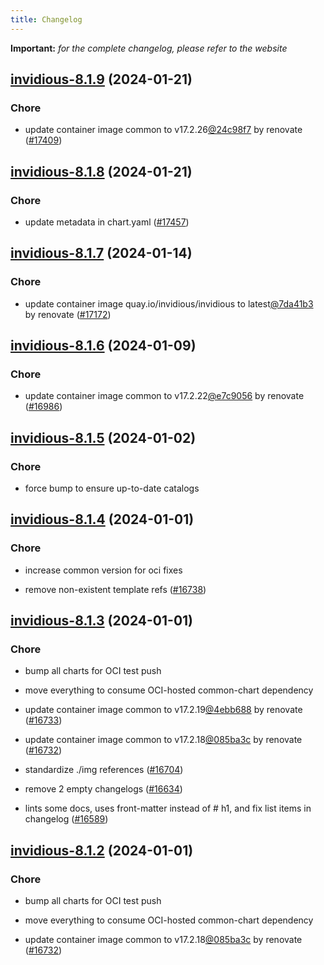 ```yaml
---
title: Changelog
---
```


**Important:**
*for the complete changelog, please refer to the website*



## [invidious-8.1.9](https://github.com/truecharts/charts/compare/invidious-8.1.8...invidious-8.1.9) (2024-01-21)

### Chore



- update container image common to v17.2.26[@24c98f7](https://github.com/24c98f7) by renovate ([#17409](https://github.com/truecharts/charts/issues/17409))


## [invidious-8.1.8](https://github.com/truecharts/charts/compare/invidious-8.1.7...invidious-8.1.8) (2024-01-21)

### Chore



- update metadata in chart.yaml ([#17457](https://github.com/truecharts/charts/issues/17457))


## [invidious-8.1.7](https://github.com/truecharts/charts/compare/invidious-8.1.6...invidious-8.1.7) (2024-01-14)

### Chore



- update container image quay.io/invidious/invidious to latest[@7da41b3](https://github.com/7da41b3) by renovate ([#17172](https://github.com/truecharts/charts/issues/17172))




## [invidious-8.1.6](https://github.com/truecharts/charts/compare/invidious-8.1.5...invidious-8.1.6) (2024-01-09)

### Chore



- update container image common to v17.2.22[@e7c9056](https://github.com/e7c9056) by renovate ([#16986](https://github.com/truecharts/charts/issues/16986))


## [invidious-8.1.5](https://github.com/truecharts/charts/compare/invidious-8.1.4...invidious-8.1.5) (2024-01-02)

### Chore



- force bump to ensure up-to-date catalogs


## [invidious-8.1.4](https://github.com/truecharts/charts/compare/invidious-8.1.3...invidious-8.1.4) (2024-01-01)

### Chore



- increase common version for oci fixes

- remove non-existent template refs ([#16738](https://github.com/truecharts/charts/issues/16738))


## [invidious-8.1.3](https://github.com/truecharts/charts/compare/invidious-8.1.0...invidious-8.1.3) (2024-01-01)

### Chore



- bump all charts for OCI test push

- move everything to consume OCI-hosted common-chart dependency

- update container image common to v17.2.19[@4ebb688](https://github.com/4ebb688) by renovate ([#16733](https://github.com/truecharts/charts/issues/16733))

- update container image common to v17.2.18[@085ba3c](https://github.com/085ba3c) by renovate ([#16732](https://github.com/truecharts/charts/issues/16732))

- standardize ./img references ([#16704](https://github.com/truecharts/charts/issues/16704))

- remove 2 empty changelogs ([#16634](https://github.com/truecharts/charts/issues/16634))

- lints some docs, uses front-matter instead of # h1, and fix list items in changelog ([#16589](https://github.com/truecharts/charts/issues/16589))


## [invidious-8.1.2](https://github.com/truecharts/charts/compare/invidious-8.1.0...invidious-8.1.2) (2024-01-01)

### Chore



- bump all charts for OCI test push

- move everything to consume OCI-hosted common-chart dependency

- update container image common to v17.2.18[@085ba3c](https://github.com/085ba3c) by renovate ([#16732](https://github.com/truecharts/charts/issues/16732))
